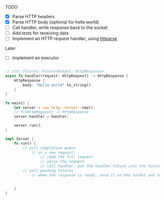 TODO

- [x] Parse HTTP headers
- [x] Parse HTTP body (optional for hello world)
- [ ] Call handler, write response back to the socket
- [ ] Add tests for receiving data
- [ ] Implement an HTTP request handler, using [httparse](https://docs.rs/httparse/1.4.1/httparse/)

Later
- [ ] Implement an executor

```rust

// std::futures::Future<Output: HttpResponse>
async fn handler(request: HttpRequest) -> HttpResponse {
    HttpResponse {
        body: "Hello world".to_string()
    }
}

fn main() {
    let server = iou_http::Server::new();
    // fn(HttpRequest) -> HttpResponse
    server.handler = handler;

    server.run();
}

impl Server {
    fn run() {
        // poll completion queue
            // on a new request:
                // read the full request
                // parse the request
                // call handler, put the handler future into the futures vec
        // poll pending futures
            // when the response is ready, send it on the socket and remove future from the future vec

        
    }
}

```
